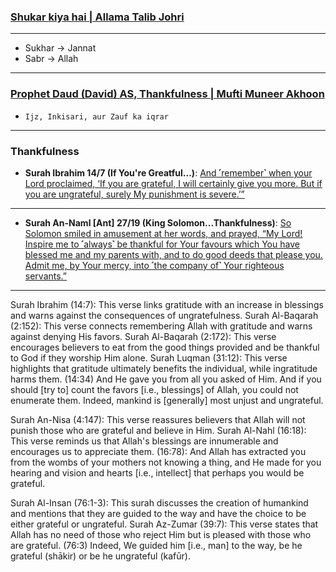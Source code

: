 ### [Shukar kiya hai | Allama Talib Johri](https://www.youtube.com/watch?v=3-AbnR0XkTA)

***

* Sukhar -> Jannat
* Sabr -> Allah

***

### [Prophet Daud (David) AS, Thankfulness | Mufti Muneer Akhoon](https://www.youtube.com/watch?v=njOVrXuYMXY)
* `Ijz, Inkisari, aur Zauf ka iqrar`

***

### Thankfulness

* __Surah Ibrahim 14/7 (If You're Greatful...)__: [And ˹remember˺ when your Lord proclaimed, ‘If you are grateful, I will certainly give you more. But if you are ungrateful, surely My punishment is severe.’”](https://quranwbw.com/14/7)

*** 

* __Surah An-Naml [Ant] 27/19 (King Solomon...Thankfulness)__: [So Solomon smiled in amusement at her words, and prayed, “My Lord! Inspire me to ˹always˺ be thankful for Your favours which You have blessed me and my parents with, and to do good deeds that please you. Admit me, by Your mercy, into ˹the company of˺ Your righteous servants.”](https://quranwbw.com/27/19)

***

Surah Ibrahim (14:7): This verse links gratitude with an increase in blessings and warns against the consequences of ungratefulness.
Surah Al-Baqarah (2:152): This verse connects remembering Allah with gratitude and warns against denying His favors.
Surah Al-Baqarah (2:172): This verse encourages believers to eat from the good things provided and be thankful to God if they worship Him alone.
Surah Luqman (31:12): This verse highlights that gratitude ultimately benefits the individual, while ingratitude harms them.
(14:34) And He gave you from all you asked of Him. And if you should [try to] count the favors [i.e., blessings] of Allah, you could not enumerate them. Indeed, mankind is [generally] most unjust and ungrateful.

Surah An-Nisa (4:147): This verse reassures believers that Allah will not punish those who are grateful and believe in Him.
Surah Al-Nahl (16:18): This verse reminds us that Allah's blessings are innumerable and encourages us to appreciate them.
(16:78): And Allah has extracted you from the wombs of your mothers not knowing a thing, and He made for you hearing and vision and hearts [i.e., intellect] that perhaps you would be grateful. 


Surah Al-Insan (76:1-3): This surah discusses the creation of humankind and mentions that they are guided to the way and have the choice to be either grateful or ungrateful.
Surah Az-Zumar (39:7): This verse states that Allah has no need of those who reject Him but is pleased with those who are grateful. 
(76:3) Indeed, We guided him [i.e., man] to the way, be he grateful (shākir) or be he ungrateful (kafūr).


